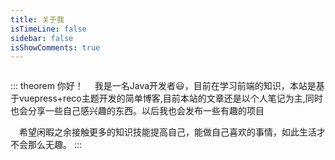 ```yaml
---
title: 关于我
isTimeLine: false
sidebar: false
isShowComments: true
---
```


<p align="center"><img style="border-radius:50%;pointer-events:none;transform: scale(0.9);" :src="$withBase('/avatar.jpg')" alt="" width=160></p>

::: theorem 你好！
  &ensp;&ensp;我是一名Java开发者:smiley:，目前在学习前端的知识，本站是基于vuepress+reco主题开发的简单博客,目前本站的文章还是以个人笔记为主,同时也会分享一些自己感兴趣的东西。以后我也会发布一些有趣的项目
  
  &ensp;&ensp;希望闲暇之余接触更多的知识技能提高自己，能做自己喜欢的事情，如此生活才不会那么无趣。
:::
